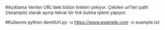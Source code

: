#Açıklama
Verilen URL'deki bütün linkleri çekiyor. Çekilen url'leri path (/example) olarak ayırıp tekrar bir link bulma işlemi yapıyor.

#Kullanımı
python dereliUrl.py -u https://www.example.com -o example.txt

